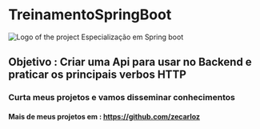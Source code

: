 # TreinamentoSpringBoot
![Logo of the project](https://encrypted-tbn0.gstatic.com/images?q=tbn:ANd9GcSj_sxUjxvS1BXPRxlPyBPBCOMKPrptNTy7kA&usqp=CAU)
Especialização em Spring boot
## Objetivo : Criar uma Api para usar no Backend e praticar os principais verbos HTTP 
### Curta meus projetos e vamos disseminar conhecimentos
#### Mais de meus projetos em : https://github.com/zecarloz

